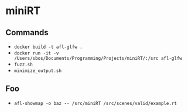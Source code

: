 # miniRT

## Commands
* `docker build -t afl-glfw .`
* `docker run -it -v /Users/sbos/Documents/Programming/Projects/miniRT/:/src afl-glfw`
* `fuzz.sh`
* `minimize_output.sh`

## Foo
* `afl-showmap -o baz -- /src/miniRT /src/scenes/valid/example.rt`
